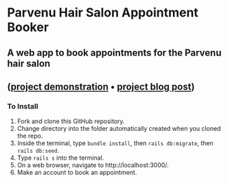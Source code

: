 # Parvenu Hair Salon Appointment Booker

## A web app to book appointments for the Parvenu hair salon

## ([project demonstration](https://www.youtube.com/watch?v=p2O7vWri394)  •  [project blog post](https://dev.to/colerau/my-flatiron-school-rails-app-47hh))

### To Install
1. Fork and clone this GitHub repository. 
2. Change directory into the folder automatically created when you cloned the repo. 
3. Inside the terminal, type ```bundle install```, then ```rails db:migrate```, then ```rails db:seed```.
4. Type ```rails s``` into the terminal.
5. On a web browser, navigate to http://localhost:3000/. 
6. Make an account to book an appointment.
